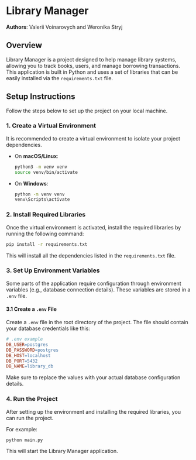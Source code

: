 
# Library Manager

**Authors**: Valerii Voinarovych and Weronika Stryj

## Overview

Library Manager is a project designed to help manage library systems, allowing you to track books, users, and manage borrowing transactions. This application is built in Python and uses a set of libraries that can be easily installed via the `requirements.txt` file.

## Setup Instructions

Follow the steps below to set up the project on your local machine.


### 1. Create a Virtual Environment

It is recommended to create a virtual environment to isolate your project dependencies.

- On **macOS/Linux**:
  ```bash
  python3 -m venv venv
  source venv/bin/activate
  ```

- On **Windows**:
  ```bash
  python -m venv venv
  venv\Scripts\activate
  ```

### 2. Install Required Libraries

Once the virtual environment is activated, install the required libraries by running the following command:

```bash
pip install -r requirements.txt
```

This will install all the dependencies listed in the `requirements.txt` file.

### 3. Set Up Environment Variables

Some parts of the application require configuration through environment variables (e.g., database connection details). These variables are stored in a `.env` file.

#### 3.1 Create a `.env` File

Create a `.env` file in the root directory of the project. The file should contain your database credentials like this:

```makefile
# .env example
DB_USER=postgres
DB_PASSWORD=postgres
DB_HOST=localhost
DB_PORT=5432
DB_NAME=library_db
```

Make sure to replace the values with your actual database configuration details.


### 4. Run the Project

After setting up the environment and installing the required libraries, you can run the project.

For example:

```bash
python main.py
```

This will start the Library Manager application.
